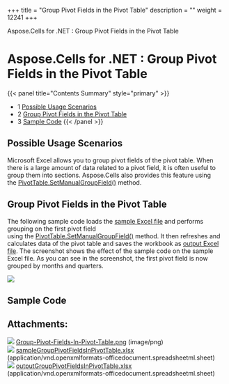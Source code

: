 +++
title = "Group Pivot Fields in the Pivot Table" 
description = "" 
weight = 12241 
+++

Aspose.Cells for .NET : Group Pivot Fields in the Pivot Table  

# Aspose.Cells for .NET : Group Pivot Fields in the Pivot Table


{{< panel title="Contents Summary" style="primary" >}}
*   1 [Possible Usage Scenarios](#GroupPivotFieldsinthePivotTable-PossibleUsageScenarios)
*   2 [Group Pivot Fields in the Pivot Table](#GroupPivotFieldsinthePivotTable-GroupPivotFieldsinthePivotTable)
*   3 [Sample Code](#GroupPivotFieldsinthePivotTable-SampleCode)
{{< /panel >}}
 

## Possible Usage Scenarios

Microsoft Excel allows you to group pivot fields of the pivot table. When there is a large amount of data related to a pivot field, it is often useful to group them into sections. Aspose.Cells also provides this feature using the [PivotTable.SetManualGroupField()](https://apireference.aspose.com/net/cells/aspose.cells.pivot/pivottable/methods/setmanualgroupfield/index) method. 

## Group Pivot Fields in the Pivot Table

The following sample code loads the [sample Excel file](https://docs2.aspose.com/cells/net/attachments/64454856/64716818.xlsx) and performs grouping on the first pivot field using the [PivotTable.SetManualGroupField()](https://apireference.aspose.com/net/cells/aspose.cells.pivot/pivottable/methods/setmanualgroupfield/index) method. It then refreshes and calculates data of the pivot table and saves the workbook as [output Excel file](https://docs2.aspose.com/cells/net/attachments/64454856/64716817.xlsx). The screenshot shows the effect of the sample code on the sample Excel file. As you can see in the screenshot, the first pivot field is now grouped by months and quarters.

![](https://docs2.aspose.com/cells/net/attachments/64454856/64716816.png)

## Sample Code

## Attachments:

![](https://docs2.aspose.com/cells/net/images/icons/bullet_blue.gif) [Group-Pivot-Fields-In-Pivot-Table.png](https://docs2.aspose.com/cells/net/attachments/64454856/64716816.png) (image/png)  
![](https://docs2.aspose.com/cells/net/images/icons/bullet_blue.gif) [sampleGroupPivotFieldsInPivotTable.xlsx](https://docs2.aspose.com/cells/net/attachments/64454856/64716818.xlsx) (application/vnd.openxmlformats-officedocument.spreadsheetml.sheet)  
![](https://docs2.aspose.com/cells/net/images/icons/bullet_blue.gif) [outputGroupPivotFieldsInPivotTable.xlsx](https://docs2.aspose.com/cells/net/attachments/64454856/64716817.xlsx) (application/vnd.openxmlformats-officedocument.spreadsheetml.sheet)  

